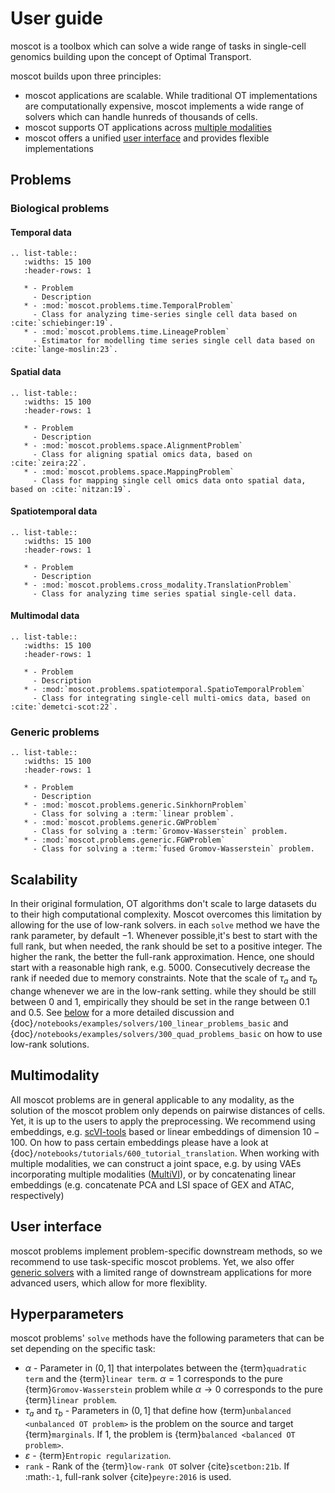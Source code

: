 # User guide

moscot is a toolbox which can solve a wide range of tasks in single-cell genomics building upon the concept of Optimal Transport.

moscot builds upon three principles:

- moscot applications are scalable. While traditional OT implementations are computationally expensive, moscot implements a wide range of solvers which can handle hunreds of thousands of cells.
- moscot supports OT applications across [multiple modalities](#multimodality)
- moscot offers a unified [user interface](#user-interface) and provides flexible implementations

## Problems

### Biological problems

#### Temporal data

```{eval-rst}
.. list-table::
   :widths: 15 100
   :header-rows: 1

   * - Problem
     - Description
   * - :mod:`moscot.problems.time.TemporalProblem`
     - Class for analyzing time-series single cell data based on :cite:`schiebinger:19`.
   * - :mod:`moscot.problems.time.LineageProblem`
     - Estimator for modelling time series single cell data based on :cite:`lange-moslin:23`.
```

#### Spatial data

```{eval-rst}
.. list-table::
   :widths: 15 100
   :header-rows: 1

   * - Problem
     - Description
   * - :mod:`moscot.problems.space.AlignmentProblem`
     - Class for aligning spatial omics data, based on :cite:`zeira:22`.
   * - :mod:`moscot.problems.space.MappingProblem`
     - Class for mapping single cell omics data onto spatial data, based on :cite:`nitzan:19`.
```

#### Spatiotemporal data

```{eval-rst}
.. list-table::
   :widths: 15 100
   :header-rows: 1

   * - Problem
     - Description
   * - :mod:`moscot.problems.cross_modality.TranslationProblem`
     - Class for analyzing time series spatial single-cell data.
```

#### Multimodal data

```{eval-rst}
.. list-table::
   :widths: 15 100
   :header-rows: 1

   * - Problem
     - Description
   * - :mod:`moscot.problems.spatiotemporal.SpatioTemporalProblem`
     - Class for integrating single-cell multi-omics data, based on :cite:`demetci-scot:22`.
```

### Generic problems

```{eval-rst}
.. list-table::
   :widths: 15 100
   :header-rows: 1

   * - Problem
     - Description
   * - :mod:`moscot.problems.generic.SinkhornProblem`
     - Class for solving a :term:`linear problem`.
   * - :mod:`moscot.problems.generic.GWProblem`
     - Class for solving a :term:`Gromov-Wasserstein` problem.
   * - :mod:`moscot.problems.generic.FGWProblem`
     - Class for solving a :term:`fused Gromov-Wasserstein` problem.
```

## Scalability

In their original formulation, OT algorithms don't scale to large datasets du to their high computational complexity. Moscot overcomes this limitation by allowing for the use of low-rank solvers. in each `solve` method we have the rank parameter, by default $-1$. Whenever possible,it's best to start with the full rank, but when needed, the rank should be set to a positive integer. The higher the rank, the better the full-rank approximation. Hence, one should start with a reasonable high rank, e.g. $5000$. Consecutively decrease the rank if needed due to memory constraints. Note that the scale of $\tau_a$ and $\tau_b$ change whenever we are in the low-rank setting. while they should be still between $0$ and $1$, empirically they should be set in the range between $0.1$ and $0.5$. See [below](#hyperparameters) for a more detailed discussion and {doc}`/notebooks/examples/solvers/100_linear_problems_basic` and {doc}`/notebooks/examples/solvers/300_quad_problems_basic` on how to use low-rank solutions.

## Multimodality

All moscot problems are in general applicable to any modality, as the solution of the moscot problem only depends on pairwise distances of cells. Yet, it is up to the users to apply the preprocessing. We recommend using embeddings, e.g. [scVI-tools](https://docs.scvi-tools.org/en/stable/index.html) based or linear embeddings of dimension $10-100$. On how to pass certain embeddings please have a look at {doc}`/notebooks/tutorials/600_tutorial_translation`.
When working with multiple modalities, we can construct a joint space, e.g. by using VAEs incorporating multiple modalities ([MultiVI](https://docs.scvi-tools.org/en/stable/user_guide/models/multivi.html)), or by concatenating linear embeddings (e.g. concatenate PCA and LSI space of GEX and ATAC, respectively)

## User interface

moscot problems implement problem-specific downstream methods, so we recommend to use task-specific moscot problems. Yet, we also offer [generic solvers](#generic-problems) with a limited range of downstream applications for more advanced users, which allow for more flexiblity.

## Hyperparameters

moscot problems' `solve` methods have the following parameters that can be set depending on the specific task:

- $\alpha$ - Parameter in $(0, 1]$ that interpolates between the {term}`quadratic term` and the {term}`linear term`. $\alpha = 1$ corresponds to the pure {term}`Gromov-Wasserstein` problem while $\alpha \to 0$ corresponds to the pure {term}`linear problem`.
- $\tau_a$ and $\tau_b$ - Parameters in $(0, 1]$ that define how {term}`unbalanced <unbalanced OT problem>` is the problem on the source and target {term}`marginals`. If $1$, the problem is {term}`balanced <balanced OT problem>`.
- $\varepsilon$ - {term}`Entropic regularization`.
- `rank` - Rank of the {term}`low-rank OT` solver {cite}`scetbon:21b`. If :math:`-1`, full-rank solver {cite}`peyre:2016` is used.
